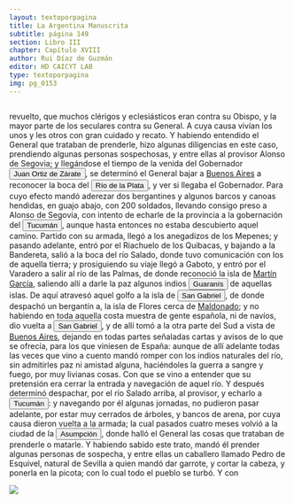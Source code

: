 ```yaml
---
layout: textoporpagina
title: La Argentina Manuscrita
subtitle: página 149
section: Libro III
chapter: Capítulo XVIII
author: Rui Díaz de Guzmán
editor: HD CAICYT LAB
type: textoporpagina
img: pg_0153
---
```

<div class="row">
    <div class="column">
<p>revuelto, que muchos clérigos y eclesiásticos eran contra su Obispo, y la mayor parte de los seculares contra su General. A cuya causa vivían los unos y les otros con gran cuidado y recato. Y habiendo entendido el General que trataban de prenderle, hizo algunas diligencias en este caso, prendiendo algunas personas sospechosas, y entre ellas al provisor Alonso de Segovia; y llegándose el tiempo de la venida del Gobernador <button class="balloon" data-balloon-pos="up" data-balloon-length="large" data-balloon="Juan Ortiz de Zárate (Orduña de Vizcaya, Corona de Castilla, ca. 1515 - Asunción, gobernación del Río de la Plata y del Paraguay, 26 de enero de 1576) era un conquistador y colonizador español que reemplazó al gobernador Francisco Ortiz de Vergara, con sede en Asunción y que más tarde, en 1567, fuera nombrado tercer adelantado del Río de la Plata en forma interina por disposición del virrey del Perú, el licenciado Lope García de Castro, y confirmado para dos generaciones por el rey Felipe II de España.">Juan Ortiz de Zárate</button>, se determinó el General bajar a <a href="https://recogito.pelagios.org/document/wzqxhk0h3vpikm/part/1/edit#e997b3e0-0efa-4652-b700-7fcdccc08321" target="_blank">Buenos Aires</a> a reconocer la boca del <a href="https://recogito.pelagios.org/document/wzqxhk0h3vpikm/part/1/edit#9c91d534-df0f-4e17-b608-c769dc97f346" target="_blank"><button class="balloon" data-balloon-pos="up" data-balloon-length="large" data-balloon="Refiere al río de la Plata.">Río de la Plata</button></a>, y ver si llegaba el Gobernador. Para cuyo efecto mandó aderezar dos bergantines y algunos barcos y canoas hendidas, en guajo abajo, con 200 soldados, llevando consigo preso a Alonso de Segovia, con intento de echarle de la provincia a la gobernación del <a href="https://recogito.pelagios.org/document/wzqxhk0h3vpikm/part/1/edit#a35367d3-28c3-4919-856b-8682b79bb2ed" target="_blank"><button class="balloon" data-balloon-pos="up" data-balloon-length="large" data-balloon="Si bien la gobernación de Tucumán se establece en 1563, los territorios que la integraban (las actuales provincias argentinas de Tucumán, Jujuy, Salta, Santiago del Estero y Catamarca) ya habían sido objeto de conquista y colonización en la primera mitad del siglo XVI a partir de avanzadas provenientes de Asunción, Chile y Perú.">Tucumán</button></a>, aunque hasta entonces no estaba descubierto aquel camino. Partido con su armada, llegó a los anegadizos de los Mepenes; y pasando adelante, entró por el Riachuelo de los Quibacas, y bajando a la Bandereta, salió a la boca del río Salado, donde tuvo comunicación con los de aquella tierra; y prosiguiendo su viaje llegó a Gaboto, y entró por el Varadero a salir al río de las Palmas, de donde reconoció la isla de <a href="https://recogito.pelagios.org/document/wzqxhk0h3vpikm/part/1/edit#f7404a70-dfcb-4e5e-9052-f4fac8769490" target="_blank">Martín García</a>, saliendo allí a darle la paz algunos indios <button class="balloon" data-balloon-pos="up" data-balloon-length="large" data-balloon="Refiere a Los guaraníes o avá, según su autodenominación étnica original (que significa &quot;ser humano&quot;), son un grupo de pueblos que se ubican geográficamente en Paraguay, noreste de Argentina,​ sur y suroeste de Brasil, sureste de Bolivia y norte de Uruguay. El nombre significa en guaraní guerrero, ava que significa hombre y se pronuncia en forma grave entre los chiriguanos (ava guaraníes). Eran cultivadores selvícolas.">Guaranís</button> de aquellas islas. De aquí atravesó aquel golfo a la isla de <a href="https://recogito.pelagios.org/document/wzqxhk0h3vpikm/part/1/edit#6603f28b-e653-4ace-89b4-b2b49f35feb6" target="_blank"><button class="balloon" data-balloon-pos="up" data-balloon-length="large" data-balloon="Se refiere a la isla del mismo nombre en la costa uruguaya frente a Colonia.">San Gabriel</button></a>, de donde despachó un bergantín a, la isla de Flores cerca de <a href="https://recogito.pelagios.org/document/wzqxhk0h3vpikm/part/1/edit#c5a763a2-0f06-40ec-ac34-21d6a9d5c4df" target="_blank">Maldonado</a>; y no habiendo en toda aquella costa muestra de gente española, ni de navíos, dio vuelta a <a href="https://recogito.pelagios.org/document/wzqxhk0h3vpikm/part/1/edit#5b1ae5ee-7d48-4d2f-9b8f-933a69abd13b" target="_blank"><button class="balloon" data-balloon-pos="up" data-balloon-length="large" data-balloon="Se refiere a la isla del mismo nombre en la costa uruguaya frente a Colonia.">San Gabriel</button></a>, y de allí tomó a la otra parte del Sud a vista de <a href="https://recogito.pelagios.org/document/wzqxhk0h3vpikm/part/1/edit#8a996263-9909-46e2-9595-b2f9bc1f4a88" target="_blank">Buenos Aires</a>, dejando en todas partes señaladas cartas y avisos de lo que se ofrecía, para los que viniesen de España: aunque de allí adelante todas las veces que vino a cuento mandó romper con los indios naturales del río, sin admitirles paz ni amistad alguna, haciéndoles la guerra a sangre y fuego, por muy livianas cosas. Con que se vino a entender que su pretensión era cerrar la entrada y navegación de aquel río. Y después determinó despachar, por el río Salado arriba, al provisor, y echarlo a <a href="https://recogito.pelagios.org/document/wzqxhk0h3vpikm/part/1/edit#2c1cd6dc-9f74-476d-bf42-b4d2e4f13bc9" target="_blank"><button class="balloon" data-balloon-pos="up" data-balloon-length="large" data-balloon="Si bien la gobernación de Tucumán se establece en 1563, los territorios que la integraban (las actuales provincias argentinas de Tucumán, Jujuy, Salta, Santiago del Estero y Catamarca) ya habían sido objeto de conquista y colonización en la primera mitad del siglo XVI a partir de avanzadas provenientes de Asunción, Chile y Perú.">Tucumán</button></a>: y navegando por él algunas jornadas, no pudieron pasar adelante, por estar muy cerrados de árboles, y bancos de arena, por cuya causa dieron vuelta a la armada; la cual pasados cuatro meses volvió a la ciudad de la <a href="https://recogito.pelagios.org/document/wzqxhk0h3vpikm/part/1/edit#9fd6b821-3887-4828-8333-0885e92eb053" target="_blank"><button class="balloon" data-balloon-pos="up" data-balloon-length="large" data-balloon="Refiere a Asunción del Paraguay.">Asumpción</button></a>, donde halló el General las cosas que trataban de prenderle o matarle. Y habiendo sabido este trato, mandó él prender algunas personas de sospecha, y entre ellas un caballero llamado Pedro de Esquivel, natural de Sevilla a quien mandó dar garrote, y cortar la cabeza, y ponerla en la picota; con lo cual todo el pueblo se turbó. Y con </p></div>

<div class="column">
<a href="{{site.baseurl}}/assets/img/argentina_manuscrita/{{page.img}}.jpg"><img src="{{site.baseurl}}/assets/img/argentina_manuscrita/{{page.img}}.jpg"></a>
</div>
</div>